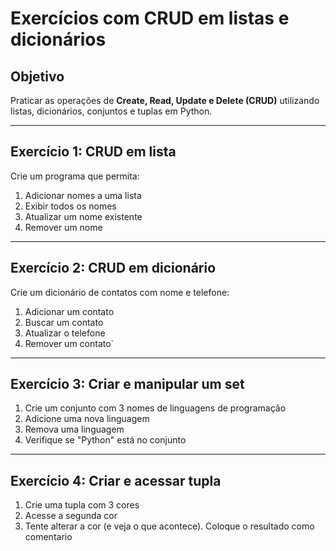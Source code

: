 # Exercícios com CRUD em listas e dicionários

## Objetivo

Praticar as operações de **Create, Read, Update e Delete (CRUD)** utilizando listas, dicionários, conjuntos e tuplas em Python.

---

## Exercício 1: CRUD em lista

Crie um programa que permita:

1. Adicionar nomes a uma lista
2. Exibir todos os nomes
3. Atualizar um nome existente
4. Remover um nome

---

## Exercício 2: CRUD em dicionário

Crie um dicionário de contatos com nome e telefone:

1. Adicionar um contato
2. Buscar um contato
3. Atualizar o telefone
4. Remover um contato`

---

## Exercício 3: Criar e manipular um set

1. Crie um conjunto com 3 nomes de linguagens de programação
2. Adicione uma nova linguagem
3. Remova uma linguagem
4. Verifique se "Python" está no conjunto


---

## Exercício 4: Criar e acessar tupla

1. Crie uma tupla com 3 cores
2. Acesse a segunda cor
3. Tente alterar a cor (e veja o que acontece). Coloque o resultado como comentario

